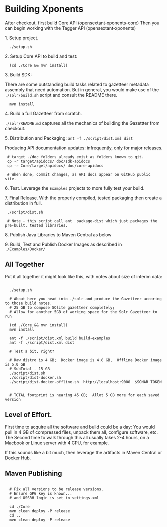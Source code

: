
Building Xponents 
==================

After checkout, first build Core API (opensextant-xponents-core)
Then you can begin working with the Tagger API (opensextant-xponents)

1\. Setup project. 

```
  ./setup.sh
```

2\. Setup Core API to build and test:

```
  (cd ./Core && mvn install)
```

3\. Build SDK:

There are some outstanding build tasks related to gazetteer metadata assembly that need automation.
But in general, you would make use of the `./solr/build.sh` script and consult the README there.

```
  mvn install
```

4\. Build a full Gazetteer from scratch.

`./solr/README.md` captures all the mechanics of building the Gazettter from checkout.

5\. Distribution and Packaging: `ant -f ./script/dist.xml dist`

Producing API documentation updates: infrequently, only for major releases.
 
```
 # target ./doc folders already exist as folders known to git.
 cp -r target/apidocs/ doc/sdk-apidocs
 cp -r Core/target/apidocs/ doc/core-apidocs

 # When done, commit changes, as API docs appear on GitHub public site.
```

6\. Test.  Leverage the `Examples` projects to more fully test your build.

7\. Final Release.  With the properly compiled, tested packaging then create a distribution in full.

```
 ./script/dist.sh 

 # Note - this script call ant  package-dist which just packages the pre-built, tested libraries.
```

8\. Publish Java Libraries to Maven Central as below

9\. Build, Test and Publish Docker Images as described in `./Examples/Docker/`



All Together
----------------
Put it all together it might look like this, with notes about size of interim data:

```shell

  ./setup.sh

  # About here you head into ./solr and produce the Gazetteer accoring to those build notes.
  # 25 GB to compose SQlite gazetteer completely;  
  # Allow for another 5GB of working space for the Solr Gazetteer to run

  (cd ./Core && mvn install)
  mvn install 

  ant -f ./script/dist.xml build build-examples
  ant -f ./script/dist.xml dist

  # Test a bit, right?

  # Raw distro is 4 GB;  Docker image is 4.8 GB,  Offline Docker image is 5.0 GB
  # SubTotal - 15 GB
  ./script/dist.sh
  ./script/dist-docker.sh
  ./script/dist-docker-offline.sh  http://localhost:9000  $SONAR_TOKEN


  # TOTAL footprint is nearing 45 GB;  Allot 5 GB more for each saved version
```


Level of Effort.
----------------
First time to acquire all the software and build could be a day: You would pull in 4 GB of compressed files, 
unpack them all, configure software, etc.  
The Second time to walk through this all usually takes 2-4 hours, on a Macbook or Linux server with 4 CPU,
for example.

If this sounds like a bit much, then leverage the artifacts in Maven Central or Docker Hub.


Maven Publishing
----------------
```

  # Fix all versions to be release versions.
  # Ensure GPG key is known...
  # and OSSRH login is set in settings.xml

  cd ./Core
  mvn clean deploy -P release
  cd ..
  mvn clean deploy -P release
  

```

